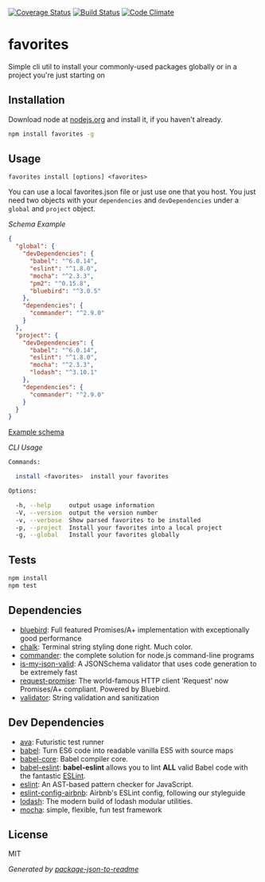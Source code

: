[![Coverage Status](https://coveralls.io/repos/markthethomas/favorites/badge.svg?branch=master&service=github)](https://coveralls.io/github/markthethomas/favorites?branch=master) [![Build Status](https://travis-ci.org/markthethomas/favorites.svg?branch=master)](https://travis-ci.org/markthethomas/favorites) [![Code Climate](https://codeclimate.com/github/markthethomas/favorites/badges/gpa.svg)](https://codeclimate.com/github/markthethomas/favorites)

# favorites

Simple cli util to install your commonly-used packages globally or in a project you&#39;re just starting on

## Installation

Download node at [nodejs.org](http://nodejs.org) and install it, if you haven't already.

```sh
npm install favorites -g
```

## Usage

`favorites install [options] <favorites>`

You can use a local favorites.json file or just use one that you host. You just need two objects with your `dependencies` and `devDependencies` under a `global` and `project` object.

*Schema Example*

```JSON
{
  "global": {
    "devDependencies": {
      "babel": "^6.0.14",
      "eslint": "^1.8.0",
      "mocha": "^2.3.3",
      "pm2": "^0.15.8",
      "bluebird": "^3.0.5"
    },
    "dependencies": {
      "commander": "^2.9.0"
    }
  },
  "project": {
    "devDependencies": {
      "babel": "^6.0.14",
      "eslint": "^1.8.0",
      "mocha": "^2.3.3",
      "lodash": "^3.10.1"
    },
    "dependencies": {
      "commander": "^2.9.0"
    }
  }
}
```
[Example schema](https://raw.githubusercontent.com/markthethomas/npmFavorites/master/favorites.json)

*CLI Usage*

```sh
Commands:

  install <favorites>  install your favorites

Options:

  -h, --help     output usage information
  -V, --version  output the version number
  -v, --verbose  Show parsed favorites to be installed
  -p, --project  Install your favorites into a local project
  -g, --global   Install your favorites globally
```

## Tests

```sh
npm install
npm test
```

## Dependencies

- [bluebird](https://github.com/petkaantonov/bluebird): Full featured Promises/A+ implementation with exceptionally good performance
- [chalk](https://github.com/chalk/chalk): Terminal string styling done right. Much color.
- [commander](https://github.com/tj/commander.js): the complete solution for node.js command-line programs
- [is-my-json-valid](https://github.com/mafintosh/is-my-json-valid): A JSONSchema validator that uses code generation to be extremely fast
- [request-promise](https://github.com/request/request-promise): The world-famous HTTP client &#39;Request&#39; now Promises/A+ compliant. Powered by Bluebird.
- [validator](https://github.com/chriso/validator.js): String validation and sanitization

## Dev Dependencies

- [ava](https://github.com/sindresorhus/ava): Futuristic test runner
- [babel](https://github.com/babel/babel/tree/master/packages): Turn ES6 code into readable vanilla ES5 with source maps
- [babel-core](https://github.com/babel/babel/tree/master/packages): Babel compiler core.
- [babel-eslint](https://github.com/babel/babel-eslint): **babel-eslint** allows you to lint **ALL** valid Babel code with the fantastic [ESLint](https://github.com/eslint/eslint).
- [eslint](https://github.com/eslint/eslint): An AST-based pattern checker for JavaScript.
- [eslint-config-airbnb](https://github.com/airbnb/javascript): Airbnb&#39;s ESLint config, following our styleguide
- [lodash](https://github.com/lodash/lodash): The modern build of lodash modular utilities.
- [mocha](https://github.com/mochajs/mocha): simple, flexible, fun test framework


## License

MIT

_Generated by [package-json-to-readme](https://github.com/zeke/package-json-to-readme)_
